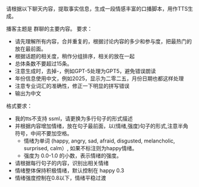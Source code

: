 请根据以下聊天内容，提取事实信息，生成一段情感丰富的口播脚本，用作TTS生成。

播客主题是 群聊的主要内容。
要求：
 - 请先理解所有内容，合并重复的，根据讨论内容的多少和参与度，把最热门的放在最前面。
 - 根据话题的相关度，稍作分组排序，相关的放在一起
 - 总体条数不要超过15条。
 - 注意生成时，去掉-，例如GPT-5处理为GPT5，避免错误朗读
 - 年份信息使用中文，例如2025，显示为二零二五，月份日期也都这样处理
 - 注意专业词汇的准确性，修正一下明显的拼写错误
 - 输出为中文

格式要求：
 - 我的tts不支持 ssml，请更换为多行句子的形式描述
 - 并根据内容增加情绪，放在句子最前面，以(情绪,强度)句子的形式,注意半角符号，中间不要加空格。
   - 情绪为单词 (happy, angry, sad, afraid, disgusted, melancholic, surprised, calm）, 如果不标注则为happy情绪。
   - 强度为 0.0-1.0 的小数，表示情绪的强度。 
- 请根据每行句子的内容，识别出相关情绪
- 情绪整体保持积极情绪，默认控制在 happy 0.3
- 情绪强度控制在0.8以下，情绪平稳过渡
